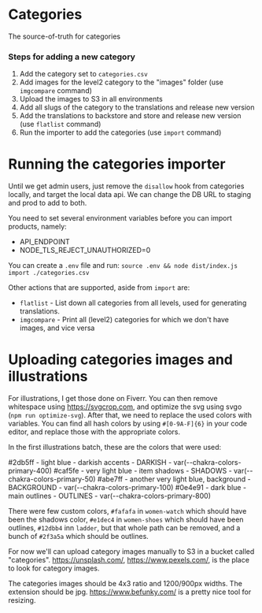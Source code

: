 # Categories

The source-of-truth for categories

### Steps for adding a new category

1. Add the category set to `categories.csv`
2. Add images for the level2 category to the "images" folder (use `imgcompare` command)
3. Upload the images to S3 in all environments
4. Add all slugs of the category to the translations and release new version
5. Add the translations to backstore and store and release new version (use `flatlist` command)
6. Run the importer to add the categories (use `import` command)

# Running the categories importer

Until we get admin users, just remove the `disallow` hook from categories locally, and target the local data api. We can change the DB URL to staging and prod to add to both.

You need to set several environment variables before you can import products, namely:

- API_ENDPOINT
- NODE_TLS_REJECT_UNAUTHORIZED=0

You can create a `.env` file and run: `source .env && node dist/index.js import ./categories.csv`

Other actions that are supported, aside from `import` are:

- `flatlist` - List down all categories from all levels, used for generating translations.
- `imgcompare` - Print all (level2) categories for which we don't have images, and vice versa

# Uploading categories images and illustrations

For illustrations, I get those done on Fiverr. You can then remove whitespace using https://svgcrop.com, and optimize the svg using svgo (`npm run optimize-svg`). After that, we need to replace the used colors with variables. You can find all hash colors by using `#[0-9A-F]{6}` in your code editor, and replace those with the appropriate colors.

In the first illustrations batch, these are the colors that were used:

#2db5ff - light blue - darkish accents - DARKISH - var(--chakra-colors-primary-400)
#caf5fe - very light blue - item shadows - SHADOWS - var(--chakra-colors-primary-50)
#abe7ff - another very light blue, background - BACKGROUND - var(--chakra-colors-primary-100)
#0e4e91 - dark blue - main outlines - OUTLINES - var(--chakra-colors-primary-800)

There were few custom colors, `#fafafa` in `women-watch` which should have been the shadows color, `#e1dec4` in `women-shoes` which should have been outlines, `#12dbb4` inn `ladder`, but that whole path can be removed, and a bunch of `#2f3a5a` which should be outlines.

For now we'll can upload category images manually to S3 in a bucket called "categories". https://unsplash.com/, https://www.pexels.com/, is the place to look for category images.

The categories images should be 4x3 ratio and 1200/900px widths. The extension should be jpg. https://www.befunky.com/ is a pretty nice tool for resizing.
